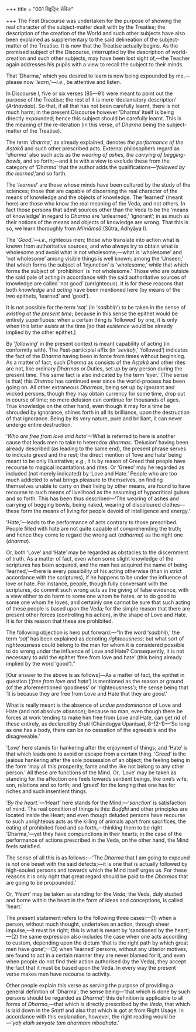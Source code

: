 +++
title = "001 विद्वद्भिः सेवितः"

+++
The First Discourse was undertaken for the purpose of showing the real
character of the subject-matter dealt with by the Treatise; the
description of the creation of the World and such other subjects have
also been explained as supplementary to the said delineation of the
subject-matter of the Treatise. It is now that the Treatise actually
begins. As the promised subject of the Discourse, interrupted by the
description of world-creation and such other subjects, may have been
lost sight of,—the Teacher again addresses his pupils with a view to
recall the subject to their minds.

That ‘Dharma,’ which you desired to learn is now being expounded by
me,—please now ‘*learn*,’—*i.e*., be attentive and listen.

In Discourse I, five or six verses (85—91) were meant to point out the
purpose of the Treatise; the rest of it is mere ‘declamatory
description’ (*Arthavāda*). So that, if all that has not been carefully
learnt, there is not much harm; in the present Discourse however
‘Dharma’ itself is being directly expounded; hence this subject should
be carefully learnt. This is the meaning of the re-iteration (in this
verse, of *Dharma* being the subject-matter of the Treatise).

The term ‘*dharma*,’ as already explained, denotes *the performance of
the Aṣṭakā* and such other prescribed acts. External philosophers regard
as ‘*dharma*’ also such acts as the *wearing of ashes, the carrying of
begging-bowls*, and so forth;—and it is with a view to exclude these
from the category of ‘*Dharma*’ that the author adds the
qualifications—‘*followed by the learned*,’and so forth.

The ‘*learned*’ are those whose minds have been cultured by the study of
the sciences; those that are capable of discerning the real character of
the means of knowledge and the objects of knowledge. The ‘learned’
(meant here) are those who know the real meaning of the Veda, and not
others. In fact those persons that admit sources other than the Veda to
be the ‘means of knowledge’ in regard to *Dharma* are ‘unlearned,’
‘ignorant’; in as much as their notions of the means and objects of
knowledge are wrong. That this is so, we learn thoroughly from *Mīmāmsā*
(Sūtra, Adhyāya I).

The ‘*Good*,’—*i.e*., righteous men; those who translate into action
what is known from authoritative sources, and who always try to obtain
what is wholesome and avoid what is not wholesome;—what is ‘wholesome’
and ‘not wholesome’ among visible things is well known; among the
‘Unseen,’ that which forms the subject of ‘Injunction’ is ‘wholesome,’
while that which forms the subject of ‘prohibition’ is ‘not wholesome.’
Those who are outside the said pale of acting in accordance with the
said authoritative sources of knowledge are called ‘not good’
(unrighteous). It is for these reasons that both *knowledge* and
*acting* have been mentioned here (by means of the two epithets,
‘learned’ and ‘good’).

It is not possible for the term ‘*saṭ'* (in ‘*sadbhiḥ*’) to be taken in
the sense of *existing at the present time*; because in this sense the
epithet would be entirely superfluous: when a certain thing is
‘followed’ by one, it is only when this latter *exists* at the time \[so
that *existence* would be already implied by the other epithet.\]

By ‘*following*’ in the present context is meant capability of acting
(in conformity with). The Past-participial affix (in ‘*sevitaḥ*,’
‘followed’) indicates the fact of the *Dharma* having been in force from
times without beginning. As a matter of fact, such *Dharma* as consists
of the *Aṣṭakā* and other rites are not, like ordinary *Dharmas* or
Duties, set up by any person during the present time. This same fact is
also indicated by the term ‘ever.’ (The sense is that) this *Dharma* has
continued ever since the world-process has been going on. All other
extraneous *Dharmas*, being set up by ignorant and wicked persons,
though they may obtain currency for some time, drop out in course of
time; no mere delusion can continue for thousands of ages. True
knowledge on the other hand, even though it may for a time be shrouded
by ignorance, shines forth in all its brilliance, upon the destruction
of that ignorance. Being by its very nature, pure and brilliant, it can
never undergo entire destruction.

‘*Who are free from love and hate*’—What is referred to here is another
cause that leads men to take to heterodox *dharmas*. ‘Delusion’ having
been already described (as leading to the same end), the present phrase
serves to indicate greed and the rest; the direct mention of ‘love and
hate’ being meant to be only illustrative; *e.g*., it is by reason of
Greed that people have recourse to magical incantations and rites. Or
‘Greed’ may he regarded as included (not merely indicated) by ‘Love and
Hate.’ People who are too much addicted to what brings pleasure to
themselves, on finding themselves unable to carry on their living by
other means, are found to have recourse to such means of livelihood as
the assuming of hypocritical guises and so forth. This has been thus
described—‘The wearing of ashes and carrying of begging bowls, being
naked, wearing of discoloured clothes—these form the means of living for
people devoid of intelligence and energy.’

‘*Hate*,’—leads to the performance of acts contrary to those prescribed.
People filled with hate are not quite capable of comprehending the
truth; and hence they come to regard the wrong act (*adharma*) as the
right one (*dharma*).

Or, both ‘Love’ and ‘Hate’ may be regarded as obstacles to the
discernment of truth. As a matter of fact, even when some slight
knowledge of the scriptures has been acquired, and the man has acquired
the name of being ‘learned,’—there is every possibility of his acting
otherwise (than in strict accordance with the scriptures), if he happens
to be under the influence of love or hate. For instance, people, though
fully conversant with the scriptures, do commit such wrong acts as the
giving of false evidence, with a view either to do harm to some one whom
he hates, or to do good to some one whom he loves, and certainly one
cannot be sure that such acting of these people is based upon the Veda;
for the simple reason that there are present other forces (controlling
his action), in the shape of Love and Hate. It is for this reason that
these are prohibited.

The following objection is hero put forward:—“In the word ‘*sadbhiḥ*,’
the term ‘*saṭ*’ has been explained as denoting *righteousness*; but
what sort of *righteousness* could belong to the man for whom it is
considered possible to do wrong under the influence of Love and Hate?
Consequently, it is not necessary to add the epithet ‘free from love and
hate’ (this being already implied by the word ‘good’).”

\[Our answer to the above is as follows\]—As a matter of fact, the
epithet in question (‘*free from love and hate*’) is mentioned as the
reason or ground (of the aforementioned ‘goodness’ or ‘righteousness’);
the sense being that ‘it is because they are free from Love and Hate
that they are *good*.’

What is really meant is the absence of *undue predominance* of Love and
Hate (and not absolute *absence*); because no man, even though there be
forces at work tending to make him free from Love and Hate, can get rid
of these entirely, as declared by *Śruti* (Chāndogya Upaniṣad,
8-12-1)—‘So long as one has a body, there can be no cessation of the
agreeable and the disagreeable.’

‘*Love*’ here stands for hankering after the enjoyment of things; and
‘Hate’ is that which leads one to avoid or escape from a certain thing.
‘Greed’ is the jealous hankering after the sole possession of an object;
the feeling being in the form ‘may all this prosperity, fame and the
like not belong to any other person.’ All these are functions of the
Mind. Or, ‘Love’ may be taken as standing for the affection one feels
towards sentient beings, like one’s wife, son, relations and so forth;
and ‘greed’ for the longing that one has for riches and such insentient
things.

‘*By the heart*.’—‘Heart’ here stands for the Mind;—‘*sanction*’ is
satisfaction of mind. The real condition of things is this: *Buḍḍhi* and
other principles are located inside the Heart; and even though deluded
persons have recourse to such unrighteous acts as the killing of animals
apart from sacrifices, the eating of prohibited food and so
forth,—thinking them to be right ‘Dharma,’—yet they have compunctions in
their hearts; in the case of the performance of actions prescribed in
the Veda, on the other hand, the Mind feels satisfied.

The sense of all this is as follows:—‘The *Dharma* that I am going to
expound is not one beset with the said defects;—it is one that is
actually followed by high-souled persons and towards which the Mind
itself urges us. For these reasons it is only right that great regard
should be paid to the *Dharmas* that are going to be propounded.’

Or, ‘*Heart*’ may be taken as standing for the *Veda*; the Veda, duly
studied and borne within the heart in the form of ideas and conceptions,
is called ‘heart.’

The present statement refers to the following three cases:—(1) when a
person, without much thought, undertakes an action, through sheer
impulse,—it must be right; this is what is meant by ‘sanctioned by the
heart’;—(2) the same expression also includes the case when one acts
according to custom, depending upon the dictum ‘that is the right path
by which great men have gone’;—(3) when ‘learned’ persons, without any
ulterior motives, are found to act in a certain manner they are never
blamed for it, and even when people do not find their action authorised
(by the Veda), they accept the fact that it must be based upon the Veda.
In every way the present verse makes men have recourse to activity.

Other people explain this verse as serving the purpose of providing a
general definition of ‘Dharma’; the sense being—‘that which is done by
such persons should be regarded as *Dharma*’; this definition is
applicable to all forms of *Dharma*,—that which is directly prescribed
by the *Veda*, that which is laid down in the *Smṛti* and also that
which is got at from Right Usage. In accordance with this explanation,
however, the right reading would be—‘*yaḥ elaih sevyate tam dharmam
nibodhata*.’


